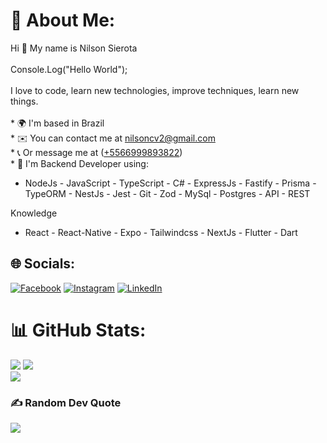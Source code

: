 # 💫 About Me:
Hi 👋 My name is Nilson Sierota<br><br>Console.Log("Hello World");<br>
<br>I love to code, learn new technologies, improve techniques, learn new things.<br><br>* 
🌍  I'm based in Brazil<br>* 
✉️  You can contact me at [nilsoncv2@gmail.com](mailto:nilsoncv2@gmail.com)<br>* 
📞  Or message me at ([+5566999893822](http://api.whatsapp.com/send?1=pt_BR&phone=5566999893822))<br>* 
🧠  I'm Backend Developer using:
  - NodeJs - JavaScript - TypeScript - C# - ExpressJs - Fastify - Prisma - TypeORM - NestJs - Jest - Git - Zod - MySql - Postgres - API - REST
       
  Knowledge
  - React - React-Native - Expo - Tailwindcss - NextJs - Flutter - Dart

## 🌐 Socials:
[![Facebook](https://img.shields.io/badge/Facebook-%231877F2.svg?logo=Facebook&logoColor=white)](https://facebook.com/nilsonsierota) [![Instagram](https://img.shields.io/badge/Instagram-%23E4405F.svg?logo=Instagram&logoColor=white)](https://instagram.com/nilsonsierota) [![LinkedIn](https://img.shields.io/badge/LinkedIn-%230077B5.svg?logo=linkedin&logoColor=white)](https://linkedin.com/in/nilsonsierotacorreiadeveloper) 

# 📊 GitHub Stats:
![](https://github-readme-stats.vercel.app/api/top-langs/?username=nilsonsierota&theme=dark&hide_border=false&include_all_commits=false&count_private=true&layout=compact)
![](https://github-readme-stats.vercel.app/api?username=nilsonsierota&theme=dark&hide_border=false&include_all_commits=false&count_private=true)<br/>
![](https://github-readme-streak-stats.herokuapp.com/?user=nilsonsierota&theme=dark&hide_border=false)<br/>

### ✍️ Random Dev Quote
![](https://quotes-github-readme.vercel.app/api?type=horizontal&theme=radical)

<!-- Proudly created with GPRM ( https://gprm.itsvg.in ) -->
